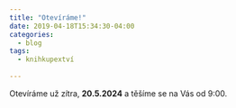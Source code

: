 ```yaml
---
title: "Otevíráme!"
date: 2019-04-18T15:34:30-04:00
categories:
  - blog
tags:
  - knihkupextví
  
---
```


Otevíráme už zítra, **20.5.2024** a těšíme se na Vás od 9:00.